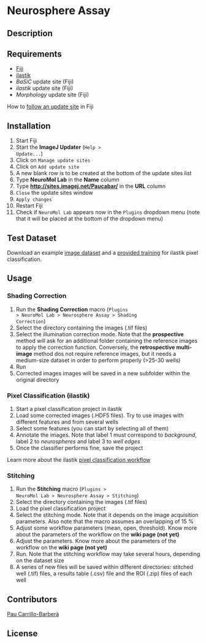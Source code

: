 # Neurosphere Assay

## Description



## Requirements

* [Fiji](https://fiji.sc/)
* [ilastik](https://www.ilastik.org/)
* _BaSiC_ update site (Fiji)
* _ilastik_ update site (Fiji)
* _Morphology_ update site (Fiji)

How to [follow an update site](https://imagej.net/Following_an_update_site) in Fiji

## Installation

1. Start Fiji
2. Start the **ImageJ Updater** (<code>Help > Update...</code>)
3. Click on <code>Manage update sites</code>
4. Click on <code>Add update site</code>
5. A new blank row is to be created at the bottom of the update sites list
6. Type **NeuroMol Lab** in the **Name** column
7. Type **http://sites.imagej.net/Paucabar/** in the **URL** column
8. <code>Close</code> the update sites window
9. <code>Apply changes</code>
10. Restart Fiji
11. Check if <code>NeuroMol Lab</code> appears now in the <code>Plugins</code> dropdown menu (note that it will be placed at the bottom of the dropdown menu)

## Test Dataset

Download an example [image dataset](https://drive.google.com/drive/folders/1W_UDxg4mbQ1qNeZo1tPUezNgmZxtMwkv?usp=sharing) and a [provided training](https://drive.google.com/drive/folders/1B0eZLaN3c9mcKkUnkeS5lguu4byKxT2b?usp=sharing) for ilastik pixel classification.

## Usage

### Shading Correction

1. Run the **Shading Correction** macro (<code>Plugins > NeuroMol Lab > Neurosphere Assay > Shading Correction</code>)
2. Select the directory containing the images (.tif files)
3. Select the illumination correction mode. Note that the **prospective** method will ask for an additional folder containing the reference images to apply the correction function. Conversely, the **retrospective multi-image** method dos not require reference images, but it needs a medium-size dataset in order to perform properly (>25-30 wells) 
4. Run
5. Corrected images  images will be saved in a new subfolder within the original directory

### Pixel Classification (ilastik)

1. Start a pixel classification project in ilastik
2. Load some corrected images (.HDF5 files). Try to use images with different features and from several wells
3. Select some features (you can start by selecting all of them)
4. Annotate the images. Note that label 1 must correspond to _background_, label 2 to _neurospheres_ and label 3 to _well edges_
5. Once the classifier performs fine, save the project

Learn more about the ilastik [pixel classification workflow](https://www.ilastik.org/documentation/pixelclassification/pixelclassification)

### Stitching

1. Run the **Stitching** macro (<code>Plugins > NeuroMol Lab > Neurosphere Assay > Stitching</code>)
2. Select the directory containing the images (.tif files)
3. Load the pixel classification project
4. Select the stitching mode. Note that it depends on the image acquisition parameters. Also note that the macro assumes an overlapping of 15 %
5. Adjust some workflow parameters (mean, open, threshold). Know more about the parameters of the workflow on the **wiki page (not yet)**
6. Adjust the parameters. Know more about the parameters of the workflow on the **wiki page (not yet)**
7. Run. Note that the stitching workflow may take several hours, depending on the dataset size
8. A series of new files will be saved within different directories: stitched well (.tif) files, a results table (.csv) file and the ROI (.zip) files of each well

## Contributors

[Pau Carrillo-Barberà](https://github.com/paucabar)

## License
